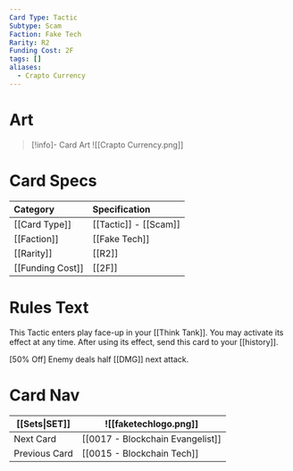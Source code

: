 ```yaml
---
Card Type: Tactic
Subtype: Scam
Faction: Fake Tech
Rarity: R2
Funding Cost: 2F
tags: []
aliases:
  - Crapto Currency
---
```

# Art

> [!info]- Card Art
> ![[Crapto Currency.png]]

# Card Specs

| Category | Specification| 
| :--- | :--- |
| [[Card Type]] | [[Tactic]] - [[Scam]] |  
| [[Faction]] | [[Fake Tech]] |  
| [[Rarity]] | [[R2]] |  
| [[Funding Cost]] | [[2F]] |  

# Rules Text  

This Tactic enters play face-up in your [[Think Tank]]. You may activate its effect at any time.
After using its effect, send this card to your [[history]].  

[50% Off] Enemy deals half [[DMG]] next attack.  

# Card Nav

| [[Sets\|SET]]           | ![[faketechlogo.png]]          |
| ------------- | ------------------------------ |
| Next Card     | [[0017 - Blockchain Evangelist]] |
| Previous Card | [[0015 - Blockchain Tech]]         |

